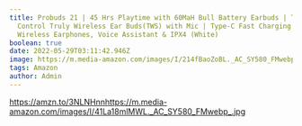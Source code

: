 ```yaml
---
title: Probuds 21 | 45 Hrs Playtime with 60MaH Bull Battery Earbuds | Touch
  Control Truly Wireless Ear Buds(TWS) with Mic | Type-C Fast Charging Bluetooth
  Wireless Earphones, Voice Assistant & IPX4 (White)
boolean: true
date: 2022-05-29T03:11:42.946Z
image: https://m.media-amazon.com/images/I/214fBaoZoBL._AC_SY580_FMwebp_.jpg
tags: Amazon
author: Admin
---
```

https://amzn.to/3NLNHnnhttps://m.media-amazon.com/images/I/41La18mlMWL._AC_SY580_FMwebp_.jpg